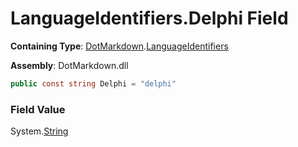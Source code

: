 # LanguageIdentifiers\.Delphi Field

**Containing Type**: [DotMarkdown](../../README.md)\.[LanguageIdentifiers](../README.md)

**Assembly**: DotMarkdown\.dll

```csharp
public const string Delphi = "delphi"
```

### Field Value

System\.[String](https://docs.microsoft.com/en-us/dotnet/api/system.string)